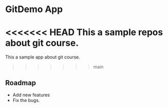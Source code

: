 # GitDemo App
<<<<<<< HEAD
This a sample repos about git course.
=======
This a sample app about git course.
>>>>>>> main

## Roadmap
 * Add new features
 * Fix the bugs.
